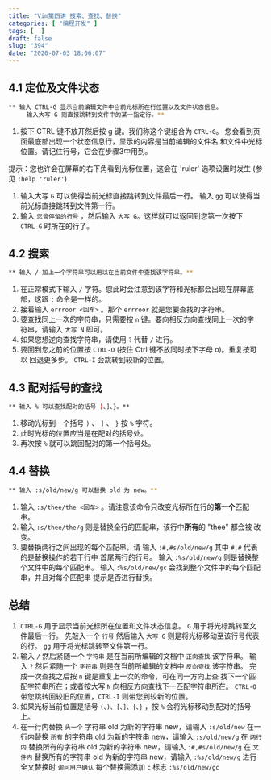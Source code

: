 ```yaml
---
title: "Vim第四讲 搜索、查找、替换"
categories: [ "编程开发" ]
tags: [  ]
draft: false
slug: "394"
date: "2020-07-03 18:06:07"
---
```


## 4.1 定位及文件状态

```bash
** 输入 CTRL-G 显示当前编辑文件中当前光标所在行位置以及文件状态信息。
     输入大写 G 则直接跳转到文件中的某一指定行。**
```

1. 按下 CTRL 键不放开然后按 g 键。我们称这个键组合为 `CTRL-G`。
您会看到页面最底部出现一个状态信息行，显示的内容是当前编辑的文件名
和文件中光标位置。请记住行号，它会在步骤3中用到。

提示：您也许会在屏幕的右下角看到光标位置，这会在 'ruler' 选项设置时发生 (参见 `:help 'ruler'`)

1. 输入大写 `G` 可以使得当前光标直接跳转到文件最后一行。
输入 `gg` 可以使得当前光标直接跳转到文件第一行。
2. 输入 `您曾停留的行号` ，然后输入 `大写 G`。这样就可以返回到您第一次按下 `CTRL-G` 时所在的行了。

## 4.2 搜索

```bash
** 输入 / 加上一个字符串可以用以在当前文件中查找该字符串。**
```

1. 在正常模式下输入 `/` 字符。您此时会注意到该字符和光标都会出现在屏幕底
部，这跟 `:` 命令是一样的。
2. 接着输入 `errroor <回车>` 。那个 `errroor` 就是您要查找的字符串。
3. 要查找同上一次的字符串，只需要按 `n` 键。要向相反方向查找同上一次的字
符串，请输入 `大写 N` 即可。
4. 如果您想逆向查找字符串，请使用 `?` 代替 `/` 进行。
5. 要回到您之前的位置按 `CTRL-O` (按住 Ctrl 键不放同时按下字母 o)。重复按可以
回退更多步。 `CTRL-I` 会跳转到较新的位置。

## 4.3 配对括号的查找

```bash
** 输入 % 可以查找配对的括号 )、]、}。**
```

1. 移动光标到一个括号 `)` 、 `]`  、 `}`   按 `%` 字符。
2. 此时光标的位置应当是在配对的括号处。
3. 再次按 `%` 就可以跳回配对的第一个括号处。

## 4.4 替换

```bash
** 输入 :s/old/new/g 可以替换 old 为 new。**
```

1. 输入 `:s/thee/the <回车>`  。请注意该命令只改变光标所在行的**第一个**匹配
串。
2. 输入 `:s/thee/the/g` 则是替换全行的匹配串，该行中**所有**的 "thee" 都会被
改变。
3. 要替换两行之间出现的每个匹配串，请
输入 `:#,#s/old/new/g` 其中 `#,#` 代表的是替换操作的若干行中
首尾两行的行号。
输入 `:%s/old/new/g` 则是替换整个文件中的每个匹配串。
输入 `:%s/old/new/gc` 会找到整个文件中的每个匹配串，并且对每个匹配串
提示是否进行替换。

## 总结

1. `CTRL-G` 用于显示当前光标所在位置和文件状态信息。
`G` 用于将光标跳转至文件最后一行。
先敲入一个 `行号` 然后输入 `大写 G` 则是将光标移动至该行号代表的行。
`gg` 用于将光标跳转至文件第一行。
2. 输入 `/` 然后紧随一个 `字符串` 是在当前所编辑的文档中 `正向查找` 该字符串。
输入 `?` 然后紧随一个 `字符串` 则是在当前所编辑的文档中 `反向查找` 该字符串。
完成一次查找之后按 `n` 键是重复上一次的命令，可在同一方向上查
找下一个匹配字符串所在；或者按大写 `N` 向相反方向查找下一匹配字符串所在。
`CTRL-O` 带您跳转回较旧的位置，`CTRL-I` 则带您到较新的位置。
3. 如果光标当前位置是括号 `(、)、[、]、{、}` ，按 `%` 会将光标移动到配对的括号上。
4. 在一行内替换 `头一个` 字符串 old 为新的字符串 new，请输入 `:s/old/new`
在一行内替换 `所有` 的字符串 old 为新的字符串 new，请输入 `:s/old/new/g`
在 `两行内` 替换所有的字符串 old 为新的字符串 new，请输入 `:#,#s/old/new/g`
在 `文件内` 替换所有的字符串 old 为新的字符串 new，请输入 `:%s/old/new/g`
进行全文替换时 `询问用户确认` 每个替换需添加 `c` 标志 `:%s/old/new/gc`